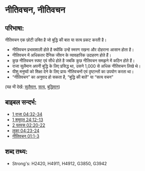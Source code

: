 # नीतिवचन, नीतिवचन #

## परिभाषा: ##

नीतिवचन एक छोटी उक्ति है जो बुद्धि की बात या सत्य प्रकट करती है।

* नीतिवचन प्रभावशाली होते है क्योंकि उन्हें स्मरण रखना और दोहराना आसान होता है।
* नीतिवचन में अधिकतर दैनिक जीवन के व्यावहारिक उदाहरण होते हैं।
* कुछ नीतिवचन स्पष्ट एवं सीधे होते है जबकि कुछ नीतिवचन समझने में कठिन होते हैं।
* राजा सुलैमान अपनी बुद्धि के लिए प्रसिद्ध था, उसने 1,000 से अधिक नीतिवचन लिखे थे।
* यीशु मनुष्यों को शिक्षा देने के लिए प्रायः नीतिवचनों एवं दृष्टान्तों का उपयोग करता था।
* “नीतिवचन” का अनुवाद हो सकता है, “बुद्धि की बातें” या “सत्य वचन” 

(यह भी देखें: [सुलैमान](../names/solomon.md), [सत्य](../kt/true.md), [बुद्धिमान](../kt/wise.md))

## बाइबल सन्दर्भ: ##

* [1 राजा 04:32-34](rc://hi/tn/help/1ki/04/32)
* [1 शमूएल 24:12-13](rc://hi/tn/help/1sa/24/12)
* [2 पतरस 02:20-22](rc://hi/tn/help/2pe/02/20)
* [लूका 04:23-24](rc://hi/tn/help/luk/04/23)
* [नीतिवचन 01:1-3](rc://hi/tn/help/pro/01/01)

## शब्द तथ्य: ##

* Strong's: H2420, H4911, H4912, G3850, G3942
